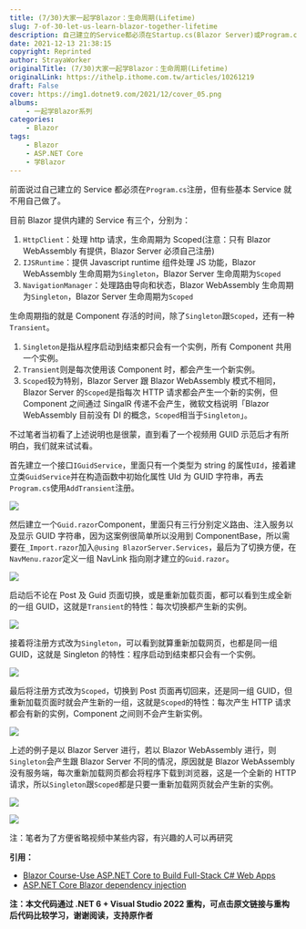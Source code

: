 ```yaml
---
title: (7/30)大家一起学Blazor：生命周期(Lifetime)
slug: 7-of-30-let-us-learn-blazor-together-lifetime
description: 自己建立的Service都必须在Startup.cs(Blazor Server)或Program.cs(Blazor WebAssemlby)注册，但有些基本Service就不用自己做了。
date: 2021-12-13 21:38:15
copyright: Reprinted
author: StrayaWorker
originalTitle: (7/30)大家一起学Blazor：生命周期(Lifetime)
originalLink: https://ithelp.ithome.com.tw/articles/10261219
draft: False
cover: https://img1.dotnet9.com/2021/12/cover_05.png
albums:
    - 一起学Blazor系列
categories: 
    - Blazor
tags: 
    - Blazor
    - ASP.NET Core
    - 学Blazor
---
```


前面说过自己建立的 Service 都必须在`Program.cs`注册，但有些基本 Service 就不用自己做了。

目前 Blazor 提供内建的 Service 有三个，分别为：

1. `HttpClient`：处理 http 请求，生命周期为 Scoped(注意：只有 Blazor WebAssembly 有提供，Blazor Server 必须自己注册)
2. `IJSRuntime`：提供 Javascript runtime 组件处理 JS 功能，Blazor WebAssembly 生命周期为`Singleton`，Blazor Server 生命周期为`Scoped`
3. `NavigationManager`：处理路由导向和状态，Blazor WebAssembly 生命周期为`Singleton`，Blazor Server 生命周期为`Scoped`

生命周期指的就是 Component 存活的时间，除了`Singleton`跟`Scoped`，还有一种`Transient`。

1. `Singleton`是指从程序启动到结束都只会有一个实例，所有 Component 共用一个实例。
2. `Transient`则是每次使用该 Component 时，都会产生一个新实例。
3. `Scoped`较为特别，Blazor Server 跟 Blazor WebAssembly 模式不相同，Blazor Server 的`Scoped`是指每次 HTTP 请求都会产生一个新的实例，但 Component 之间通过 SingalR 传递不会产生，微软文档说明「Blazor WebAssembly 目前没有 DI 的概念，`Scoped`相当于`Singleton`」。

不过笔者当初看了上述说明也是很蒙，直到看了一个视频用 GUID 示范后才有所明白，我们就来试试看。

首先建立一个接口`IGuidService`，里面只有一个类型为 string 的属性`UId`，接着建立类`GuidService`并在构造函数中初始化属性 UId 为 GUID 字符串，再去`Program.cs`使用`AddTransient`注册。

![](https://img1.dotnet9.com/2021/12/1301.png)

然后建立一个`Guid.razor`Component，里面只有三行分别定义路由、注入服务以及显示 GUID 字符串，因为这案例很简单所以没用到 ComponentBase，所以需要在`_Import.razor`加入`@using BlazorServer.Services`，最后为了切换方便，在`NavMenu.razor`定义一组 NavLink 指向刚才建立的`Guid.razor`。

![](https://img1.dotnet9.com/2021/12/1302.png)

启动后不论在 Post 及 Guid 页面切换，或是重新加载页面，都可以看到生成全新的一组 GUID，这就是`Transient`的特性：每次切换都产生新的实例。

![](https://img1.dotnet9.com/2021/12/1303.gif)

接着将注册方式改为`Singleton`，可以看到就算重新加载网页，也都是同一组 GUID，这就是 Singleton 的特性：程序启动到结束都只会有一个实例。

![](https://img1.dotnet9.com/2021/12/1304.gif)

最后将注册方式改为`Scoped`，切换到 Post 页面再切回来，还是同一组 GUID，但重新加载页面时就会产生新的一组，这就是`Scoped`的特性：每次产生 HTTP 请求都会有新的实例，Component 之间则不会产生新实例。

![](https://img1.dotnet9.com/2021/12/1305.gif)

上述的例子是以 Blazor Server 进行，若以 Blazor WebAssembly 进行，则`Singleton`会产生跟 Blazor Server 不同的情况，原因就是 Blazor WebAssembly 没有服务端，每次重新加载网页都会将程序下载到浏览器，这是一个全新的 HTTP 请求，所以`Singleton`跟`Scoped`都是只要一重新加载网页就会产生新的实例。

![](https://img1.dotnet9.com/2021/12/1306.png)

![](https://img1.dotnet9.com/2021/12/1307.png)

注：笔者为了方便省略视频中某些内容，有兴趣的人可以再研究

**引用：**

- [Blazor Course-Use ASP.NET Core to Build Full-Stack C# Web Apps](https://youtu.be/4G_BzLxa9Nw?t=15720)
- [ASP.NET Core Blazor dependency injection](https://docs.microsoft.com/en-us/aspnet/core/blazor/fundamentals/dependency-injection?view=aspnetcore-5.0&pivots=server)

**注：本文代码通过 .NET 6 + Visual Studio 2022 重构，可点击原文链接与重构后代码比较学习，谢谢阅读，支持原作者**
